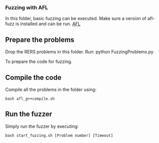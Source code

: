 ### Fuzzing with AFL
In this folder, basic fuzzing can be executed.
Make sure a version of afl-fuzz is installed and can be run.
[AFL](http://lcamtuf.coredump.cx/afl/)


## Prepare the problems
Drop the RERS problems in this folder.
Run:
	python FuzzingProblems.py

To prepare the code for fuzzing.

## Compile the code
Compile all the problems in the folder using:

	bash afl_g++compile.sh

## Run the fuzzer
Simply run the fuzzer by executing:
	
	bash start_fuzzing.sh [Problem number] [Timeout]


